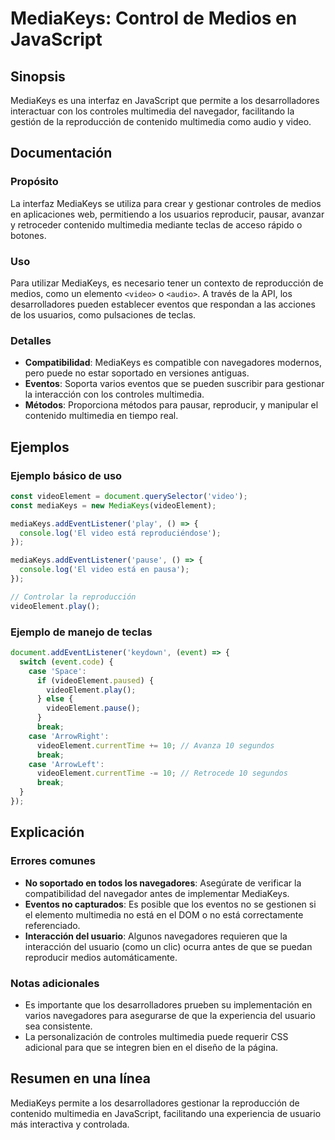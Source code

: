 <!--
Meta Description: # MediaKeys: Control de Medios en JavaScript ## Sinopsis MediaKeys es una interfaz en JavaScript que permite a los desarrolladores interactuar con los...
Meta Keywords: mediakeys, los, que, multimedia, videoelement
-->

# MediaKeys: Control de Medios en JavaScript

## Sinopsis
MediaKeys es una interfaz en JavaScript que permite a los desarrolladores interactuar con los controles multimedia del navegador, facilitando la gestión de la reproducción de contenido multimedia como audio y video.

## Documentación
### Propósito
La interfaz MediaKeys se utiliza para crear y gestionar controles de medios en aplicaciones web, permitiendo a los usuarios reproducir, pausar, avanzar y retroceder contenido multimedia mediante teclas de acceso rápido o botones.

### Uso
Para utilizar MediaKeys, es necesario tener un contexto de reproducción de medios, como un elemento `<video>` o `<audio>`. A través de la API, los desarrolladores pueden establecer eventos que respondan a las acciones de los usuarios, como pulsaciones de teclas.

### Detalles
- **Compatibilidad**: MediaKeys es compatible con navegadores modernos, pero puede no estar soportado en versiones antiguas.
- **Eventos**: Soporta varios eventos que se pueden suscribir para gestionar la interacción con los controles multimedia.
- **Métodos**: Proporciona métodos para pausar, reproducir, y manipular el contenido multimedia en tiempo real.

## Ejemplos
### Ejemplo básico de uso
```javascript
const videoElement = document.querySelector('video');
const mediaKeys = new MediaKeys(videoElement);

mediaKeys.addEventListener('play', () => {
  console.log('El video está reproduciéndose');
});

mediaKeys.addEventListener('pause', () => {
  console.log('El video está en pausa');
});

// Controlar la reproducción
videoElement.play();
```

### Ejemplo de manejo de teclas
```javascript
document.addEventListener('keydown', (event) => {
  switch (event.code) {
    case 'Space':
      if (videoElement.paused) {
        videoElement.play();
      } else {
        videoElement.pause();
      }
      break;
    case 'ArrowRight':
      videoElement.currentTime += 10; // Avanza 10 segundos
      break;
    case 'ArrowLeft':
      videoElement.currentTime -= 10; // Retrocede 10 segundos
      break;
  }
});
```

## Explicación
### Errores comunes
- **No soportado en todos los navegadores**: Asegúrate de verificar la compatibilidad del navegador antes de implementar MediaKeys.
- **Eventos no capturados**: Es posible que los eventos no se gestionen si el elemento multimedia no está en el DOM o no está correctamente referenciado.
- **Interacción del usuario**: Algunos navegadores requieren que la interacción del usuario (como un clic) ocurra antes de que se puedan reproducir medios automáticamente.

### Notas adicionales
- Es importante que los desarrolladores prueben su implementación en varios navegadores para asegurarse de que la experiencia del usuario sea consistente.
- La personalización de controles multimedia puede requerir CSS adicional para que se integren bien en el diseño de la página.

## Resumen en una línea
MediaKeys permite a los desarrolladores gestionar la reproducción de contenido multimedia en JavaScript, facilitando una experiencia de usuario más interactiva y controlada.